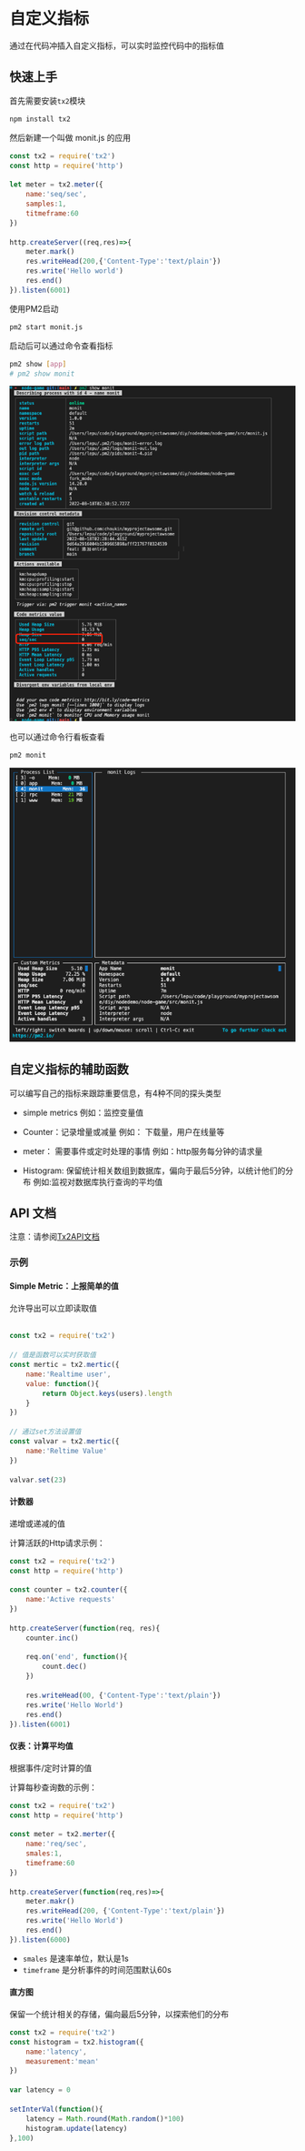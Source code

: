 # 自定义指标

通过在代码冲插入自定义指标，可以实时监控代码中的指标值

## 快速上手

首先需要安装`tx2`模块

```sh
npm install tx2
```

然后新建一个叫做 monit.js 的应用
```js
const tx2 = require('tx2')
const http = require('http')

let meter = tx2.meter({
    name:'seq/sec',
    samples:1,
    titmeframe:60
})

http.createServer((req,res)=>{
    meter.mark()
    res.writeHead(200,{'Content-Type':'text/plain'})
    res.write('Hello world')
    res.end()
}).listen(6001)
```

使用PM2启动
```sh
pm2 start monit.js
```

启动后可以通过命令查看指标
```sh
pm2 show [app]
# pm2 show monit
```
![自定义指标](./imgs/metrics.png)

也可以通过命令行看板查看
```sh
pm2 monit
```

![terminal](./imgs/terminal.png)

## 自定义指标的辅助函数

可以编写自己的指标来跟踪重要信息，有4种不同的探头类型
-  simple metrics
   例如：监控变量值

- Counter：记录增量或减量
   例如： 下载量，用户在线量等

- meter： 需要事件或定时处理的事情
   例如：http服务每分钟的请求量


- Histogram: 保留统计相关数组到数据库，偏向于最后5分钟，以统计他们的分布
   例如:监视对数据库执行查询的平均值

## API 文档

注意：请参阅[Tx2API文档](https://github.com/pm2/tx2/blob/main/API.md)

### 示例

#### Simple Metric：上报简单的值
允许导出可以立即读取值

```js

const tx2 = require('tx2')

// 值是函数可以实时获取值
const mertic = tx2.mertic({
    name:'Realtime user',
    value: function(){
        return Object.keys(users).length
    }
})

// 通过set方法设置值
const valvar = tx2.mertic({
    name:'Reltime Value'
})

valvar.set(23)

```

#### 计数器
递增或递减的值

计算活跃的Http请求示例：
```js
const tx2 = require('tx2')
const http = require('http')

const counter = tx2.counter({
    name:'Active requests'
})

http.createServer(function(req, res){
    counter.inc()

    req.on('end', function(){
        count.dec()
    })

    res.writeHead(00, {'Content-Type':'text/plain'})
    res.write('Hello World')
    res.end()
}).listen(6001)
```

#### 仪表：计算平均值

根据事件/定时计算的值

计算每秒查询数的示例：

```js
const tx2 = require('tx2')
const http = require('http')

const meter = tx2.merter({
    name:'req/sec',
    smales:1,
    timeframe:60
})

http.createServer(function(req,res)=>{
    meter.makr()
    res.writeHead(200, {'Content-Type':'text/plain'})
    res.write('Hello World')
    res.end()
}).listen(6000)
```
- `smales` 是速率单位，默认是1s
- `timeframe` 是分析事件的时间范围默认60s


#### 直方图
保留一个统计相关的存储，偏向最后5分钟，以探索他们的分布

```js
const tx2 = require('tx2')
const histogram = tx2.histogram({
    name:'latency',
    measurement:'mean'
})

var latency = 0

setInterVal(function(){
    latency = Math.round(Math.random()*100)
    histogram.update(latency)
},100)
```







